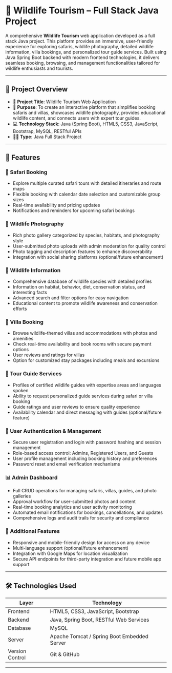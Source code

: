 # 🐾 Wildlife Tourism – Full Stack Java Project

A comprehensive **Wildlife Tourism** web application developed as a full stack Java project. This platform provides an immersive, user-friendly experience for exploring safaris, wildlife photography, detailed wildlife information, villa bookings, and personalized tour guide services. Built using Java Spring Boot backend with modern frontend technologies, it delivers seamless booking, browsing, and management functionalities tailored for wildlife enthusiasts and tourists.

---

## 📌 Project Overview

- 📁 **Project Title**: Wildlife Tourism Web Application  
- 🎯 **Purpose**: To create an interactive platform that simplifies booking safaris and villas, showcases wildlife photography, provides educational wildlife content, and connects users with expert tour guides.  
- 💻 **Technology Stack**: Java (Spring Boot), HTML5, CSS3, JavaScript, Bootstrap, MySQL, RESTful APIs  
- 🧑‍💻 **Type**: Java Full Stack  Project  

---

## 🚀 Features

### 🐘 Safari Booking
- Explore multiple curated safari tours with detailed itineraries and route maps  
- Flexible booking with calendar date selection and customizable group sizes  
- Real-time availability and pricing updates  
- Notifications and reminders for upcoming safari bookings  

### 📸 Wildlife Photography
- Rich photo gallery categorized by species, habitats, and photography style  
- User-submitted photo uploads with admin moderation for quality control  
- Photo tagging and description features to enhance discoverability  
- Integration with social sharing platforms (optional/future enhancement)  

### 🦁 Wildlife Information
- Comprehensive database of wildlife species with detailed profiles  
- Information on habitat, behavior, diet, conservation status, and interesting facts  
- Advanced search and filter options for easy navigation  
- Educational content to promote wildlife awareness and conservation efforts  

### 🏡 Villa Booking
- Browse wildlife-themed villas and accommodations with photos and amenities  
- Check real-time availability and book rooms with secure payment options  
- User reviews and ratings for villas  
- Option for customized stay packages including meals and excursions  

### 🧭 Tour Guide Services
- Profiles of certified wildlife guides with expertise areas and languages spoken  
- Ability to request personalized guide services during safari or villa booking  
- Guide ratings and user reviews to ensure quality experience  
- Availability calendar and direct messaging with guides (optional/future feature)  

### 🔐 User Authentication & Management
- Secure user registration and login with password hashing and session management  
- Role-based access control: Admins, Registered Users, and Guests  
- User profile management including booking history and preferences  
- Password reset and email verification mechanisms  

### 📊 Admin Dashboard
- Full CRUD operations for managing safaris, villas, guides, and photo galleries  
- Approval workflow for user-submitted photos and content  
- Real-time booking analytics and user activity monitoring  
- Automated email notifications for bookings, cancellations, and updates  
- Comprehensive logs and audit trails for security and compliance  

### 🌟 Additional Features
- Responsive and mobile-friendly design for access on any device  
- Multi-language support (optional/future enhancement)  
- Integration with Google Maps for location visualization  
- Secure API endpoints for third-party integration and future mobile app support  

---

## 🛠️ Technologies Used

| Layer          | Technology                                  |
|----------------|---------------------------------------------|
| Frontend       | HTML5, CSS3, JavaScript, Bootstrap           |
| Backend        | Java, Spring Boot, RESTful Web Services      |
| Database       | MySQL                                        |
| Server         | Apache Tomcat / Spring Boot Embedded Server  |
| Version Control| Git & GitHub                                 |

---

